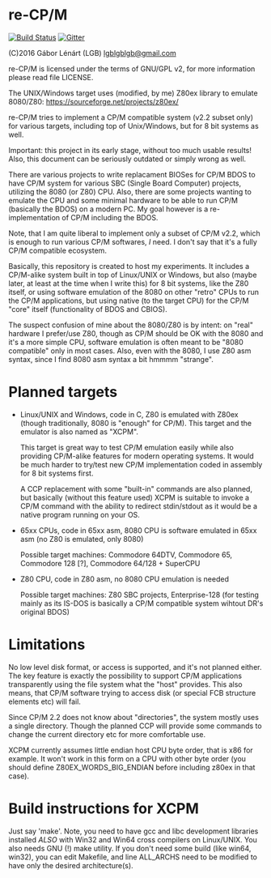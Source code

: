 # re-CP/M

[![Build Status](https://travis-ci.org/lgblgblgb/reCPM.svg?branch=master)](https://travis-ci.org/lgblgblgb/reCPM)
[![Gitter](https://badges.gitter.im/lgblgblgb/reCPM.svg)](https://gitter.im/lgblgblgb/reCPM?utm_source=badge&utm_medium=badge&utm_campaign=pr-badge)

(C)2016 Gábor Lénárt (LGB) lgblgblgb@gmail.com

re-CP/M is licensed under the terms of GNU/GPL v2, for more information please
read file LICENSE.

The UNIX/Windows target uses (modified, by me) Z80ex library to emulate
8080/Z80: https://sourceforge.net/projects/z80ex/

re-CP/M tries to implement a CP/M compatible system (v2.2 subset only) for
various targets, including top of Unix/Windows, but for 8 bit systems as well.

Important: this project in its early stage, without too much usable results!
Also, this document can be seriously outdated or simply wrong as well.

There are various projects to write replacament BIOSes for CP/M BDOS to have
CP/M system for various SBC (Single Board Computer) projects, utilizing the
8080 (or Z80) CPU. Also, there are some projects wanting to emulate the CPU
and some minimal hardware to be able to run CP/M (basically the BDOS) on a
modern PC. My goal however is a re-implementation of CP/M including the BDOS.

Note, that I am quite liberal to implement only a subset of CP/M v2.2, which
is enough to run various CP/M softwares, *I* need. I don't say that it's
a fully CP/M compatible ecosystem.

Basically, this repository is created to host my experiments. It includes
a CP/M-alike system built in top of Linux/UNIX or Windows, but also (maybe
later, at least at the time when I write this) for 8 bit systems, like
the Z80 itself, or using software emulation of the 8080 on other
"retro" CPUs to run the CP/M applications, but using native (to the target
CPU) for the CP/M "core" itself (functionality of BDOS and CBIOS).

The suspect confusion of mine about the 8080/Z80 is by intent: on "real"
hardware I prefer/use Z80, though as CP/M should be OK with the 8080 and it's
a more simple CPU, software emulation is often meant to be "8080 compatible"
only in most cases. Also, even with the 8080, I use Z80 asm syntax, since I
find 8080 asm syntax a bit hmmmm "strange".

# Planned targets

* Linux/UNIX and Windows, code in C, Z80 is emulated with Z80ex (though
  traditionally, 8080 is "enough" for CP/M). This target and the emulator
  is also named as "XCPM".

  This target is great way to test CP/M emulation easily while also providing
  CP/M-alike features for modern operating systems. It would be much harder to
  try/test new CP/M implementation coded in assembly for 8 bit systems first.

  A CCP replacement with some "built-in" commands are also planned, but
  basically (without this feature used) XCPM is suitable to invoke a CP/M
  command with the ability to redirect stdin/stdout as it would be a native
  program running on your OS.

* 65xx CPUs, code in 65xx asm, 8080 CPU is software emulated in 65xx asm (no
  Z80 is emulated, only 8080)

  Possible target machines: Commodore 64DTV, Commodore 65, Commodore 128 [?],
  Commodore 64/128 + SuperCPU

* Z80 CPU, code in Z80 asm, no 8080 CPU emulation is needed

  Possible target machines: Z80 SBC projects, Enterprise-128 (for testing
  mainly as its IS-DOS is basically a CP/M compatible system wihtout DR's
  original BDOS)

# Limitations

No low level disk format, or access is supported, and it's not planned either.
The key feature is exactly the possibility to support CP/M applications
transparently using the file system what the "host" provides. This also means,
that CP/M software trying to access disk (or special FCB structure elements
etc) will fail.

Since CP/M 2.2 does not know about "directories", the system mostly uses a
single directory. Though the planned CCP will provide some commands to change
the current directory etc for more comfortable use.

XCPM currently assumes little endian host CPU byte order, that is x86 for
example. It won't work in this form on a CPU with other byte order (you should
define Z80EX_WORDS_BIG_ENDIAN before including z80ex in that case).

# Build instructions for XCPM

Just say 'make'. Note, you need to have gcc and libc development libraries
installed _ALSO_ with Win32 and Win64 cross compilers on Linux/UNIX. You
also needs GNU (!) make utility. If you don't need some build (like win64,
win32), you can edit Makefile, and line ALL_ARCHS need to be modified to
have only the desired architecture(s).

